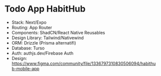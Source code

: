 # Todo App HabitHub

- Stack: Next/Expo
- Routing: App Router
- Components: ShadCN/React Native Reusables
- Design Library: Tailwind/Nativewind
- ORM: Drizzle (Prisma alternatifi)
- Database: Turso
- Auth: authjs.dev/Firebase Auth
- Design: https://www.figma.com/community/file/1336797310830506094/habithub-mobile-app
